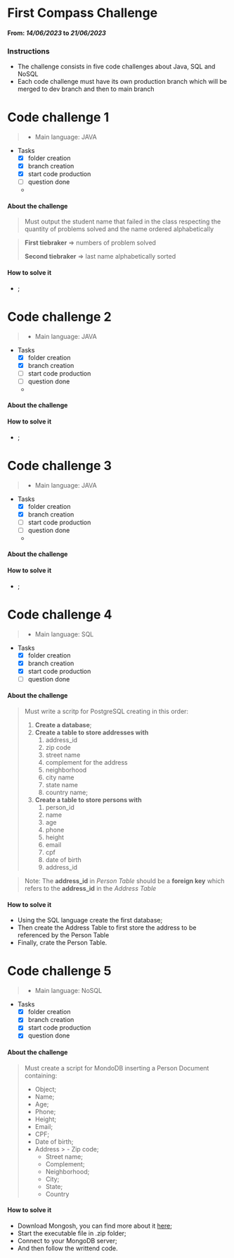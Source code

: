 # First Compass Challenge

#### From: *14/06/2023* to *21/06/2023*

### Instructions

- The challenge consists in five code challenges about Java, SQL and NoSQL
- Each code challenge must have its own production branch which will be merged to dev branch and then to main branch

# Code challenge 1

> - Main language: JAVA

- Tasks
  - [x] folder creation
  - [x] branch creation
  - [x] start code production
  - [ ] question done
  - 
#### About the challenge

> Must output the student name that failed in the class respecting the quantity of problems solved and the name ordered alphabetically

> **First tiebraker** => numbers of problem solved
>
> **Second tiebraker** => last name alphabetically sorted

#### How to solve it

- ;

# Code challenge 2

> - Main language: JAVA

- Tasks
  - [x] folder creation
  - [x] branch creation
  - [ ] start code production
  - [ ] question done
  - 
#### About the challenge

> 

#### How to solve it

- ;

# Code challenge 3

> - Main language: JAVA

- Tasks
  - [x] folder creation
  - [x] branch creation
  - [ ] start code production
  - [ ] question done
  - 
#### About the challenge

> 

#### How to solve it

- ;

# Code challenge 4

> - Main language: SQL

- Tasks
  - [x] folder creation
  - [x] branch creation
  - [x] start code production
  - [ ] question done

#### About the challenge

> Must write a scritp for PostgreSQL creating in this order:
> 1. **Create a database**;
> 2. **Create a table to store addresses with**
>    1. address_id
>    2. zip code
>    3. street name
>    4. complement for the address
>    5. neighborhood
>    6. city name
>    7. state name
>    8. country name;
> 3. **Create a table to store persons with**
>    1. person_id
>    2. name
>    3. age
>    4. phone
>    5. height
>    6. email
>    7. cpf
>    8. date of birth
>    9. address_id

> Note: 
The **address_id** in _Person Table_ should be a **foreign key** which refers to the **address_id** in the _Address Table_ 


#### How to solve it

- Using the SQL language create the first database;
- Then create the Address Table to first store the address to be referenced by the Person Table
- Finally, crate the Person Table.

# Code challenge 5

> - Main language: NoSQL

- Tasks
    - [x] folder creation
    - [x] branch creation
    - [x] start code production
    - [x] question done

#### About the challenge

> Must create a script for MondoDB inserting a Person Document containing:
> - Object;
> - Name;
> - Age;
> - Phone;
> - Height;
> - Email;
> - CPF;
> - Date of birth;
> - Address
    >   - Zip code;
>   - Street name;
>   - Complement;
>   - Neighborhood;
>   - City;
>   - State;
>   - Country
#### How to solve it

- Download Mongosh, you can find more about it [here](https://www.mongodb.com/docs/mongodb-shell/);
- Start the executable file in .zip folder;
- Connect to your MongoDB server;
- And then follow the writtend code.
